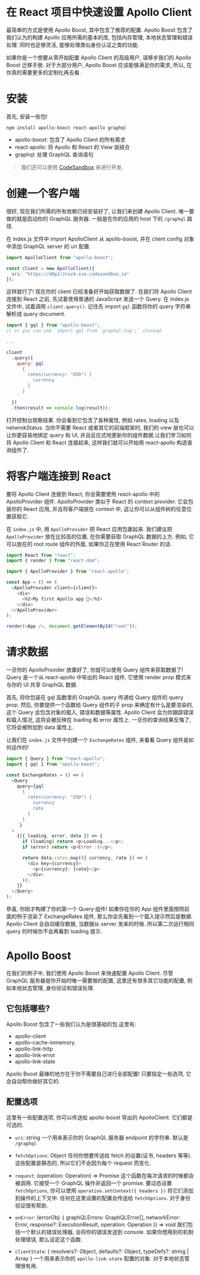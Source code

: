 # 在 React 项目中快速设置 Apollo Client

最简单的方式是使用 Apollo Boost, 其中包含了推荐的配置. Apollo Boost 包含了我们认为的构建 Apollo 应用所需的基本的库, 包括内存管理, 本地状态管理和错误处理. 同时也足够灵活, 能够处理类似身份认证之类的功能.

如果你是一个想要从零开始配置 Apollo Client 的高级用户, 请移步我们的 Apollo Boost 迁移手册. 对于大部分用户, Apollo Boost 应该能够满足你的需求, 所以, 在你真的需要更多的定制化再去看.

# 安装

首先, 安装一些包!

```
npm install apollo-boost react-apollo graphql
```

- apollo-boost: 包含了 Apollo Client 的所有需求
- react-apollo: 将 Apollo 和 React 的 View 层结合
- graphql: 处理 GraphQL 查询语句

> 我们还可以使用 [CodeSandbox](https://codesandbox.io/) 来进行开发.

# 创建一个客户端

很好, 现在我们所需的所有依赖已经安装好了, 让我们来创建 Apollo Client. 唯一要做的就是启动你的 GraphQL 服务器. 一般是在你的应用的 host 下的 `/graphql` 路径.

在 index.js 文件中 import ApolloClient 从 apollo-boost, 并在 client config 对象中添加 GraphQL server 的 uri 配置.

```js
import ApolloClient from "apollo-boost";

const client = new ApolloClient({
  uri: "https://48p1r2roz4.sse.codesandbox.io"
});
```

这样就行了! 现在你的 client 已经准备好开始获取数据了. 在我们将 Apollo Client 连接到 React 之前, 先试着使用普通的 JavaScript 发送一个 Query. 在 index.js 文件中, 试着调用 `client.query()`. 记住先 import `gql` 函数将你的 query 字符串解析成 query document.

```js
import { gql } from "apollo-boost";
// or you can use `import gql from 'graphql-tag';` instead

...

client
  .query({
    query: gql`
      {
        rates(currency: "USD") {
          currency
        }
      }
    `
  })
  .then(result => console.log(result));
```

打开控制台观察结果. 你会看到它包含了各种属性, 例如 rates, loading 以及 netwrokStatus. 当你不需要 React 或者其它的前端框架时, 我们的 view 层也可以让你更容易地绑定 query 和 UI, 并且反应式地更新你的组件数据.让我们学习如何将 Apollo Client 和 React 连接起来, 这样我们就可以开始用 react-apollo 构造查询组件了.

# 将客户端连接到 React

要将 Apollo Client 连接到 React, 你会需要使用 react-apollo 中的 ApolloProvider 组件. ApolloProvider 类似于 React 的 context provider. 它会包装你的 React 应用, 并且将客户端放在 context 中, 这让你可以从组件树的任意位置获取它.

在 `index.js` 中, 用 `ApolloProvider` 把 React 应用包裹起来. 我们建议把 `ApolloProvider` 放在比较高的位置, 在你需要获取 GraphQL 数据的上方. 例如, 它可以放在的 root route 组件的外面, 如果你正在使用 React Router 的话.

```js
import React from "react";
import { render } from "react-dom";

import { ApolloProvider } from "react-apollo";

const App = () => (
  <ApolloProvider client={client}>
    <div>
      <h2>My first Apollo app 🚀</h2>
    </div>
  </ApolloProvider>
);

render(<App />, document.getElementById("root"));
```

# 请求数据

一旦你的 ApolloProvider 放置好了, 你就可以使用 Query 组件来获取数据了! Query 是一个从 react-apollo 中导出的 React 组件, 它使用 render prop 模式来与你的 UI 共享 GraphQL 数据.

首先, 将你包装在 gql 函数里的 GraphQL query 传递给 Query 组件的 query prop. 然后, 你要提供一个函数给 Query 组件的子 prop 来确定有什么是要渲染的, 这个 Query 会包含对象的载入, 错误和数据等属性. Apollo Client 会为你跟踪错误和载入情况, 这将会被反映在 loading 和 error 属性上. 一旦你的查询结果反悔了, 它将会被附加到 data 属性上.

让我们在 `index.js` 文件中创建一个 `ExchangeRates` 组件, 来看看 Query 组件是如何运作的!

```js
import { Query } from "react-apollo";
import { gql } from "apollo-boost";

const ExchangeRates = () => (
  <Query
    query={gql`
      {
        rates(currency: "USD") {
          currency
          rate
        }
      }
    `}
  >
    {({ loading, error, data }) => {
      if (loading) return <p>Loading...</p>;
      if (error) return <p>Error :(</p>;

      return data.rates.map(({ currency, rate }) => (
        <div key={currency}>
          <p>{currency}: {rate}</p>
        </div>
      ));
    }}
  </Query>
);
```

恭喜, 你刚才构建了你的第一个 Query 组件! 如果你在你的 App 组件里面按照前面的例子渲染了 ExchangeRates 组件, 那么你会先看到一个载入提示然后是数据. Apollo Client 会自动缓存数据, 当数据从 server 发来的时候. 所以第二次运行相同 query 的时候你不会再看到 loading 提示.

# Apollo Boost

在我们的例子中, 我们使用 Apollo Boost 来快速配置 Apollo Client. 尽管 GraphQL 服务器是你开始时唯一需要做的配置, 这里还有很多其它功能的配置, 例如本地状态管理, 身份验证和错误处理.

## 它包括哪些?

Apollo Boost 包含了一些我们认为是很基础的包.这里有:

- apollo-client
- apollo-cache-inmemory
- apollo-link-http
- apollo-link-error
- apollo-link-state

Apollo Boost 最棒的地方在于你不需要自己进行全部配置! 只要指定一些选项, 它会自动帮你做好其它的.

## 配置选项

这里有一些配置选项, 你可以传送给 apollo-boost 导出的 ApolloClient. 它们都是可选的.

- `uri`: string
一个用来表示你的 GraphQL 服务器 endpoint 的字符串. 默认是 `/graphql`

- `fetchOptions`: Object
任何你想要传送给 fetch 的设置(证书, headers 等等). 这些配置是静态的, 所以它们不会因为每个 request 而变化.

- `request`: (operation: Operation) => Promise <void>
这个函数在每次请求的时候都会被调用. 它接受一个 GraphQL 操作并返回一个 promise. 要动态设置 `fetchOptions`, 你可以使用 `operation.setContext({ headers })` 将它们添加到操作的上下文中. 任何在这里设置的配置会传送给 `fetchOptions`. 对于身份验证很有帮助.

- `onError`: (errorObj: { graphQLErrors: GraphQLError[], networkError: Error, response?: ExecutionResult, operation: Operation }) => void
我们包括一个默认的错误处理器, 会将你的错误发送到 console. 如果你想用别的机制处理错误, 那么设定这个函数.

- `clientState`: { resolvers?: Object, defaults?: Object, typeDefs?: string | Array <string> }
一个用来表示你的 `apollo-link-state` 配置的对象. 对于本地状态管理很有用.

